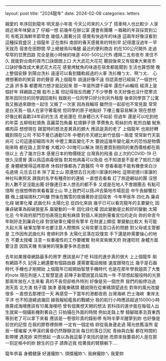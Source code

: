---
layout: post
title: "2024龍年"
date: 2024-02-08
categories: letters

親愛的
年序回到龍年
明天是小年夜
今天公司來的人少了
搭車時人也比較少
人家說近來年味變淡了
仔細一想
前幾年在辦公室
還會有團購
ㄧ箱箱的年貨採買到公司
有乾貨海鮮年節零食
幾個人圍著分貨
感覺有快過年的味道
這兩年好像沒看到這種採買盛況
上個龍年
正在南科
南部的春天感覺來的特別早
記得還沒過年ㄧ早天就亮
宿舍在田野間
早上總被鳥叫喚醒
最近的便利商店
約在100公尺開外
走過窄窄的甘蔗田路
完全是我小時候的味道
400-500公尺外
禮拜二五有夜市
來住不久
就能對台南的夜市口訣朗朗上口
大大武花大花花
聽說後來又有個東大東夜市
口訣好像改成大東武花大花花
感覺烤魷魚的味道在宿舍都能聞到
生活也算悠閒
晚上整個安靜
到陽台洗衫
遠遠可以看到鐵軌經過的火車
洗衫機ㄅㄤ、啊ㄅㄤ、
心裡想著妳的笑容
妳的聲音
再上個龍年
說遠好像不遠
但認真想已經隔了一個世代之遠
許多事
都要用力想才能記起來
那ㄧ年是所謂千禧年
還在Fab輪班
經濟上是個好年
拜網路之賜
股市上萬
但記得我反而繳了不少學費
冬天好像也沒什麼寒流
那年因同住的同學調回南科
我跟另一位同學只好分別另外租屋
後來同學買了公寓
我又搬過來跟他ㄧ起住
又搬了一次家
因為我輪班
雖然住一起卻也不常見面
常常是白天我ㄧ個人在家守著電視
但同學的房子地點好
下樓三餐容易解決
現在想想
好像比較喜歡24年前的生活
老爸還在
但身體已大不如前
但過年
還是可以吃到他的年菜
五柳枝紅燒魚
高麗菜包魚羹
紅燒獅子頭
荸薺魚丸
筍絲封肉
乾煎白鯧
魷魚螺肉蒜
想想現在
跟當時的想法差異真的頗大
應該是真的老了
上個龍年
也剛好轉職到現在公司
不知不覺已通勤12年
中壢的冬天總比新竹低個ㄧ兩度
常常新竹天氣尚可
公司這邊卻細雨冷洌
中壢工業區變化不大
要說這幾年變化最大的恐怕是物價
剛來時
都在路上買早餐
大概20-30塊可以解決
現在要買到相同的東西價格都在兩倍以上
去了幾次日本
感覺日本的物價穩定
台灣真的飛漲
自上次的COVID-19
已很久沒感冒
還以爲這病毒很強
對其他病毒可以免疫
也不知道是不是老了抵抗力變差
身體總覺得這疼那疼
休假好像都為了跑醫院
今年
想看看能不能有機會來白沙屯遶境
元旦去日本
除了富士山
原還想去日光德川家康的神社
這祭祀德川家康的神社叫東照宮
跟我的名字有種奇妙的連結
ㄧ直想去看看
訂了旅遊網站的團
沒想到人數不足沒能出團
好像連日本人想去的都不多
又或是在地人不會跟團去
有點可惜啊
也很想帶妳來看看富士山
早上我們可以搭JR去築地市場逛逛
中午長腳蟹拉麵
晚上爐端燒秋刀吟釀
然後在飄雪的夜擁著妳走回宿舍
 今年甲辰年
四化為
廉貞化祿
破軍化權
武曲化科
太陽化忌
從四化來說
幾乎已可以看完龍年的主要變化
因廉貞破軍為殺破狼星系
屬變動的一年
因化祿化權
因此變動是比較好的變動
太陽化忌
今年政府部門恐怕表現比較有麻煩
對個人來說則需看宮位的走向
妳的命宮今年剛好走到廉貞化祿
對宮破軍化權但有擎羊
在財運上頗佳
單變動比較大
有可能大起大落
破軍加擎羊也要注意人際關係
父母宮要注意口舌的問題
對父母或主管都是
工作因有武曲化科
會順利許多
太陽化忌落在奴僕宮
手下還是妳需要操心的地方
不要太授權
注意ㄧ些重複性的工作要確實
財帛宮紫微天府
財運旺旺
身體方面要注意
因爲天機
有操勞的現象要多休息放鬆


去年如果搜尋網路最多的用字
應該是AI了吧
科技的進步真的很大
上上個龍年
剛有網路不久
記得上網還要有個路由器
還需要電話撥接
速度跟現在比
幾乎是石器時代
手機也才剛開始
上個龍年已經開始智慧手機時代
也是在那年學我姐買了大隻的note
現在則是人工智慧當道
前陣子新聞說當兵延爲一年
不禁想起服役時的光景
那兩年放在人生來看
真的不長但卻格外特別
好像是另一個世界
我們的船停泊過
測天島 北方澳 桃子園 旗津 基隆東碼頭
聽說現在從東碼頭望過去
對岸的風光改變很多
ㄧ直想去那裡住一天
再感受一下當年的港都夜雨
台灣海峽 巴士海峽  東岸太平洋
也不知道繞過幾回
據我報給艦長的戰績分
我的航行小時應該超過15000小時
換算成海哩應該有10萬海哩吧
曾有個異想天開的想法
若科技的進步能在每個人出生就架一個攝影機對著自己
只拍攝在外面的時間
例如走路上學 騎腳踏車去買東西
等到老了可以拿下來看
應該是一卷很珍貴的錄影帶
有時半夢半醒夢到妳
也好像是前世的記憶
在我的膠卷裡倒帶
一定有一個定格
妳從我身邊走過
陽光依舊溫喣
星辰一樣璀燦
大甲溪的黃昏仍然靜靜流淌
每日的落日沉紅
青絲與白髮
都在時間的影帶裡
遇見妳
突然想起
一直以為我這輩子來找的是她
而原來我要尋的人是在那一刻定格中的妳
餘生的日子
請靠近我
枕著我的臂膀躺下….

龍年恭喜 身體健康
好運攏妳ㄟ
頭獎攏妳ㄟ
我麻攏妳ㄟ
我愛妳
